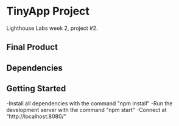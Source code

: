 # TinyApp Project
Lighthouse Labs week 2, project #2.

## Final Product

## Dependencies

## Getting Started
-Install all dependencies with the command "npm install"
-Run the development server with the command "npm start"
-Connect at "http://localhost:8080/"

